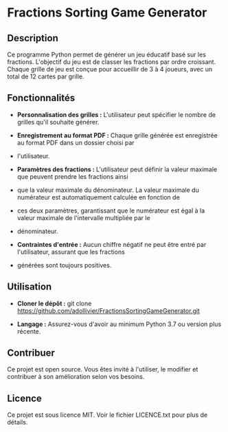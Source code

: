 Fractions Sorting Game Generator
================================


Description
-----------
Ce programme Python permet de générer un jeu éducatif basé sur les fractions. L'objectif du jeu est de classer les 
fractions par ordre croissant. Chaque grille de jeu est conçue pour accueillir de 3 à 4 joueurs, avec un total de 
12 cartes par grille.


Fonctionnalités
--------------
- **Personnalisation des grilles :** L'utilisateur peut spécifier le nombre de grilles qu'il souhaite générer.
  
- **Enregistrement au format PDF :** Chaque grille générée est enregistrée au format PDF dans un dossier choisi par 
- l'utilisateur.

- **Paramètres des fractions :** L'utilisateur peut définir la valeur maximale que peuvent prendre les fractions ainsi 
- que la valeur maximale du dénominateur. La valeur maximale du numérateur est automatiquement calculée en fonction de 
- ces deux paramètres, garantissant que le numérateur est égal à la valeur maximale de l'intervalle multipliée par le 
- dénominateur.

- **Contraintes d'entrée :** Aucun chiffre négatif ne peut être entré par l'utilisateur, assurant que les fractions 
- générées sont toujours positives.


Utilisation
-----------
- **Cloner le dépôt :** git clone https://github.com/adollivier/FractionsSortingGameGenerator.git

- **Langage :** Assurez-vous d'avoir au minimum Python 3.7 ou version plus récente.


Contribuer
-----------
Ce projet est open source. Vous êtes invité à l'utiliser, le modifier et contribuer à son amélioration selon vos besoins.


Licence
-----------
Ce projet est sous licence MIT. Voir le fichier LICENCE.txt pour plus de détails.